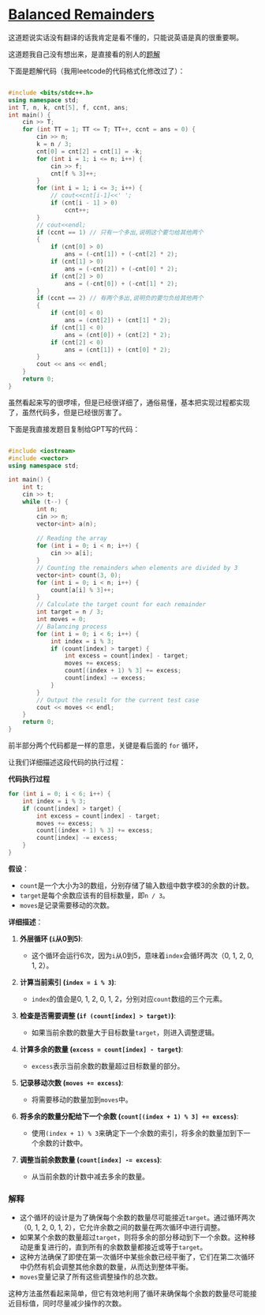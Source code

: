 # [Balanced Remainders](https://codeforces.com/problemset/problem/1490/B)

这道题说实话没有翻译的话我肯定是看不懂的，只能说英语是真的很重要啊。

这道题我自己没有想出来，是直接看的别人的[题解](https://www.luogu.com.cn/article/93wasrbo)

下面是题解代码（我用leetcode的代码格式化修改过了）：

```cpp

#include <bits/stdc++.h>
using namespace std;
int T, n, k, cnt[5], f, ccnt, ans;
int main() {
    cin >> T;
    for (int TT = 1; TT <= T; TT++, ccnt = ans = 0) {
        cin >> n;
        k = n / 3;
        cnt[0] = cnt[2] = cnt[1] = -k;
        for (int i = 1; i <= n; i++) {
            cin >> f;
            cnt[f % 3]++;
        }
        for (int i = 1; i <= 3; i++) {
            // cout<<cnt[i-1]<<' ';
            if (cnt[i - 1] > 0)
                ccnt++;
        }
        // cout<<endl;
        if (ccnt == 1) // 只有一个多出,说明这个要匀给其他两个
        {
            if (cnt[0] > 0)
                ans = (-cnt[1]) + (-cnt[2] * 2);
            if (cnt[1] > 0)
                ans = (-cnt[2]) + (-cnt[0] * 2);
            if (cnt[2] > 0)
                ans = (-cnt[0]) + (-cnt[1] * 2);
        }
        if (ccnt == 2) // 有两个多出,说明负的要匀负给其他两个
        {
            if (cnt[0] < 0)
                ans = (cnt[2]) + (cnt[1] * 2);
            if (cnt[1] < 0)
                ans = (cnt[0]) + (cnt[2] * 2);
            if (cnt[2] < 0)
                ans = (cnt[1]) + (cnt[0] * 2);
        }
        cout << ans << endl;
    }
    return 0;
}
```
虽然看起来写的很啰嗦，但是已经很详细了，通俗易懂，基本把实现过程都实现了，虽然代码多，但是已经很厉害了。

下面是我直接发题目复制给GPT写的代码：

```cpp

#include <iostream>
#include <vector>
using namespace std;

int main() {
    int t;
    cin >> t;
    while (t--) {
        int n;
        cin >> n;
        vector<int> a(n);
        
        // Reading the array
        for (int i = 0; i < n; i++) {
            cin >> a[i];
        }
        // Counting the remainders when elements are divided by 3
        vector<int> count(3, 0);
        for (int i = 0; i < n; i++) {
            count[a[i] % 3]++;
        }
        // Calculate the target count for each remainder
        int target = n / 3;
        int moves = 0;
        // Balancing process
        for (int i = 0; i < 6; i++) {
            int index = i % 3;
            if (count[index] > target) {
                int excess = count[index] - target;
                moves += excess;
                count[(index + 1) % 3] += excess;
                count[index] -= excess;
            }
        }
        // Output the result for the current test case
        cout << moves << endl;
    }
    return 0;
}

```

前半部分两个代码都是一样的意思，关键是看后面的 `for` 循环，

让我们详细描述这段代码的执行过程：

**代码执行过程**

```cpp
for (int i = 0; i < 6; i++) {
    int index = i % 3;
    if (count[index] > target) {
        int excess = count[index] - target;
        moves += excess;
        count[(index + 1) % 3] += excess;
        count[index] -= excess;
    }
}
```

**假设**：
- `count`是一个大小为3的数组，分别存储了输入数组中数字模3的余数的计数。
- `target`是每个余数应该有的目标数量，即`n / 3`。
- `moves`是记录需要移动的次数。

**详细描述**：

1. **外层循环 (`i`从0到5)**:
   - 这个循环会运行6次，因为`i`从0到5，意味着`index`会循环两次（0, 1, 2, 0, 1, 2）。

2. **计算当前索引 (`index = i % 3`)**:
   - `index`的值会是0, 1, 2, 0, 1, 2，分别对应`count`数组的三个元素。

3. **检查是否需要调整 (`if (count[index] > target)`)**:
   - 如果当前余数的数量大于目标数量`target`，则进入调整逻辑。

4. **计算多余的数量 (`excess = count[index] - target`)**:
   - `excess`表示当前余数的数量超过目标数量的部分。

5. **记录移动次数 (`moves += excess`)**:
   - 将需要移动的数量加到`moves`中。

6. **将多余的数量分配给下一个余数 (`count[(index + 1) % 3] += excess`)**:
   - 使用`(index + 1) % 3`来确定下一个余数的索引，将多余的数量加到下一个余数的计数中。

7. **调整当前余数数量 (`count[index] -= excess`)**:
   - 从当前余数的计数中减去多余的数量。

### 解释

- 这个循环的设计是为了确保每个余数的数量尽可能接近`target`。通过循环两次（0, 1, 2, 0, 1, 2），它允许余数之间的数量在两次循环中进行调整。
- 如果某个余数的数量超过`target`，则将多余的部分移动到下一个余数。这种移动是重复进行的，直到所有的余数数量都接近或等于`target`。
- 这种方法确保了即使在第一次循环中某些余数已经平衡了，它们在第二次循环中仍然有机会调整其他余数的数量，从而达到整体平衡。
- `moves`变量记录了所有这些调整操作的总次数。

这种方法虽然看起来简单，但它有效地利用了循环来确保每个余数的数量尽可能接近目标值，同时尽量减少操作的次数。
